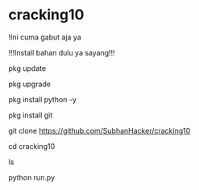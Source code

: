 # cracking10
!Ini cuma gabut aja ya
  

!!!Install bahan dulu ya sayang!!!

pkg update

pkg upgrade

pkg install python -y

pkg install git

git clone https://github.com/SubhanHacker/cracking10

cd cracking10

ls

python run.py

